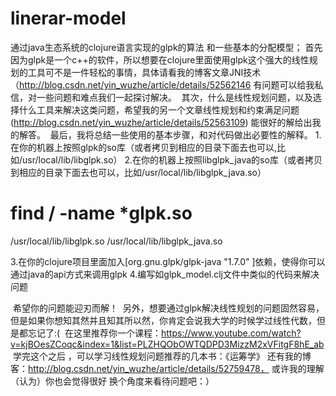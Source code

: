 # linerar-model
  通过java生态系统的clojure语言实现的glpk的算法 和一些基本的分配模型；
  首先因为glpk是一个c++的软件，所以想要在clojure里面使用glpk这个强大的线性规划的工具可不是一件轻松的事情，具体请看我的博客文章JNI技术（http://blog.csdn.net/yin_wuzhe/article/details/52562146 有问题可以给我私信，对一些问题和难点我们一起探讨解决。
  其次，什么是线性规划问题，以及选择什么工具来解决这类问题，希望我的另一个文章线性规划和约束满足问题(http://blog.csdn.net/yin_wuzhe/article/details/52563109) 能很好的解给出我的解答。
  最后，我将总结一些使用的基本步骤，和对代码做出必要性的解释。
  1.在你的机器上按照glpk的so库（或者拷贝到相应的目录下面去也可以,比如/usr/local/lib/libglpk.so）
  2.在你的机器上按照libglpk_java的so库（或者拷贝到相应的目录下面去也可以，比如/usr/local/lib/libglpk_java.so）
  # find / -name *glpk.so
  /usr/local/lib/libglpk.so
 /usr/local/lib/libglpk_java.so

  3.在你的clojure项目里面加入[org.gnu.glpk/glpk-java "1.7.0" ]依赖，使得你可以通过java的api方式来调用glpk
  4.编写如glpk_model.clj文件中类似的代码来解决问题
  
  希望你的问题能迎刃而解！
  另外，想要通过glpk解决线性规划的问题固然容易，但是如果你想知其然并且知其所以然，你肯定会说我大学的时候学过线性代数，但是都忘记了:(
  在这里推荐你一个课程：https://www.youtube.com/watch?v=kjBOesZCoqc&index=1&list=PLZHQObOWTQDPD3MizzM2xVFitgF8hE_ab
  学完这个之后
 ，可以学习线性规划问题推荐的几本书：《运筹学》
 还有我的博客：http://blog.csdn.net/yin_wuzhe/article/details/52759478， 或许我的理解（认为）你也会觉得很好 换个角度来看待问题吧：）
